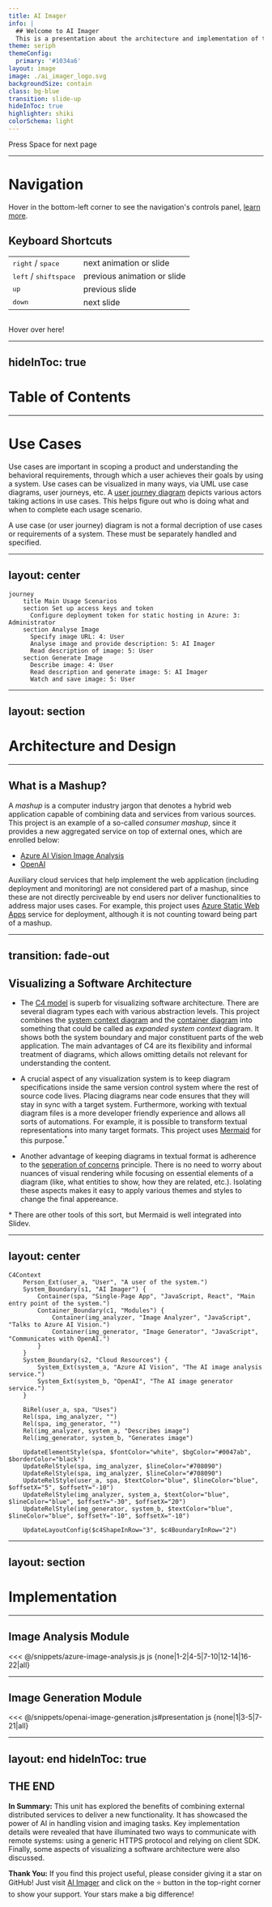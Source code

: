 ```yaml
---
title: AI Imager
info: |
  ## Welcome to AI Imager
  This is a presentation about the architecture and implementation of this educational unit. It contains references for further study and ideas how to evolve the project.
theme: seriph
themeConfig:
  primary: '#1034a6'
layout: image
image: ./ai_imager_logo.svg
backgroundSize: contain
class: bg-blue
transition: slide-up
hideInToc: true
highlighter: shiki
colorSchema: light
---
```


<style>
  .bg-blue {
    background-color: #12aefe;
  }
  .shadow-icon {
    filter: drop-shadow(2px 4px 6px #000000);
  }
</style>

<div class="pt-12 absolute bottom-1 left-0 right-0 text-center">
  <span @click="$slidev.nav.next" class="px-2 py-1 rounded cursor-pointer" hover="bg-white bg-opacity-10" color="black">
    Press Space for next page <carbon:arrow-right class="inline"/>
  </span>
</div>

<div class="abs-br m-6 flex gap-2">
  <a href="https://github.com/evarga/ai-imager" target="_blank" alt="GitHub" title="Open in GitHub"
    class="text-xl slidev-icon-btn opacity-50 !border-none !hover:text-white shadow-icon">
    <carbon-logo-github />
  </a>
</div>

---

# Navigation

Hover in the bottom-left corner to see the navigation's controls panel, [learn more](https://sli.dev/guide/navigation.html).

## Keyboard Shortcuts

|     |     |
| --- | --- |
| <kbd>right</kbd> / <kbd>space</kbd>| next animation or slide |
| <kbd>left</kbd>  / <kbd>shift</kbd><kbd>space</kbd> | previous animation or slide |
| <kbd>up</kbd> | previous slide |
| <kbd>down</kbd> | next slide |

<img
  v-click
  class="absolute -bottom-9 -left-7 w-80 opacity-50"
  src="https://sli.dev/assets/arrow-bottom-left.svg"
  alt=""
/>
<p v-after class="absolute bottom-23 left-45 opacity-30 transform -rotate-10">Hover over here!</p>

---
hideInToc: true
---

# Table of Contents

<Toc minDepth="1" maxDepth="2"></Toc>

---

# Use Cases

Use cases are important in scoping a product and understanding the behavioral requirements, through which a user achieves their
goals by using a system. Use cases can be visualized in many ways, via UML use case diagrams, user journeys, etc. A [user journey diagram](https://mermaid.js.org/syntax/userJourney.html) depicts various actors taking actions in use cases. This helps figure out who is doing what and when to complete each usage scenario.

A use case (or user journey) diagram is not a formal decription of use cases or requirements of a system. These must be separately handled and specified.

---
layout: center
---

```mermaid {theme: 'neutral', scale: 0.6}
journey
    title Main Usage Scenarios
    section Set up access keys and token
      Configure deployment token for static hosting in Azure: 3: Administrator
    section Analyse Image
      Specify image URL: 4: User
      Analyse image and provide description: 5: AI Imager
      Read description of image: 5: User
    section Generate Image
      Describe image: 4: User
      Read description and generate image: 5: AI Imager
      Watch and save image: 5: User
```

---
layout: section
---

# Architecture and Design

---

## What is a Mashup?

A *mashup* is a computer industry jargon that denotes a <span v-mark.underline.orange>hybrid web application</span> capable of combining data and services from various sources. This project is an example of a so-called *consumer mashup*, since it provides a new aggregated service on top of external ones, which are enrolled below:

- [Azure AI Vision Image Analysis](https://learn.microsoft.com/en-us/azure/ai-services/computer-vision/overview-image-analysis?tabs=4-0)
- [OpenAI](https://openai.com)

Auxiliary cloud services that help implement the web application (including deployment and monitoring) are not considered part of a mashup, since these are not directly perciveable by end users nor deliver functionalities to address major uses cases. For example, this project uses [Azure Static Web Apps](https://learn.microsoft.com/en-us/azure/static-web-apps/overview) service for deployment, although it is not counting toward being part of a mashup.

---
transition: fade-out
---

## Visualizing a Software Architecture

- The [C4 model](https://c4model.com) is superb for visualizing software architecture. There are several diagram types each with various abstraction levels. This project combines the [system context diagram](https://c4model.com/#SystemContextDiagram) and the [container diagram](https://c4model.com/#ContainerDiagram) into something that could be called as *expanded system context* diagram. It shows both the system boundary and major constituent parts of the web application. The main advantages of C4 are its flexibility and informal treatment of diagrams, which allows omitting details not relevant for understanding the content.

<v-clicks>

- A crucial aspect of any visualization system is to keep diagram specifications inside the same version control system where the rest of source code lives. Placing diagrams near code ensures that they will stay in sync with a target system. Furthermore, working with textual diagram files is a more developer friendly experience and allows all sorts of automations. For example, it is possible to transform textual representations into many target formats. This project uses [Mermaid](https://mermaid.js.org) for this purpose.<sup v-if="$clicks >= 2">*</sup>

- Another advantage of keeping diagrams in textual format is adherence to the [seperation of concerns](https://en.wikipedia.org/wiki/Separation_of_concerns) principle. There is no need to worry about nuances of visual rendering while focusing on essential elements of a diagram (like, what entities to show, how they are related, etc.). Isolating these aspects makes it easy to apply various themes and styles to change the final appereance.

</v-clicks>

<p v-if="$clicks >= 2" class="mt-5 text-sm opacity-75">
  * There are other tools of this sort, but Mermaid is well integrated into Slidev.
</p>

---
layout: center
---

```mermaid {theme: 'neutral', scale: 0.47}
C4Context
    Person_Ext(user_a, "User", "A user of the system.")
    System_Boundary(s1, "AI Imager") {
        Container(spa, "Single-Page App", "JavaScript, React", "Main entry point of the system.")
        Container_Boundary(c1, "Modules") {
            Container(img_analyzer, "Image Analyzer", "JavaScript", "Talks to Azure AI Vision.")
            Container(img_generator, "Image Generator", "JavaScript", "Communicates with OpenAI.")
        }  
    }
    System_Boundary(s2, "Cloud Resources") {
        System_Ext(system_a, "Azure AI Vision", "The AI image analysis service.")
        System_Ext(system_b, "OpenAI", "The AI image generator service.")
    }

    BiRel(user_a, spa, "Uses")
    Rel(spa, img_analyzer, "")
    Rel(spa, img_generator, "")
    Rel(img_analyzer, system_a, "Describes image")
    Rel(img_generator, system_b, "Generates image")    

    UpdateElementStyle(spa, $fontColor="white", $bgColor="#0047ab", $borderColor="black")
    UpdateRelStyle(spa, img_analyzer, $lineColor="#708090")
    UpdateRelStyle(spa, img_analyzer, $lineColor="#708090")
    UpdateRelStyle(user_a, spa, $textColor="blue", $lineColor="blue", $offsetX="5", $offsetY="-10")
    UpdateRelStyle(img_analyzer, system_a, $textColor="blue", $lineColor="blue", $offsetY="-30", $offsetX="20")
    UpdateRelStyle(img_generator, system_b, $textColor="blue", $lineColor="blue", $offsetY="-10", $offsetX="-10")

    UpdateLayoutConfig($c4ShapeInRow="3", $c4BoundaryInRow="2")
```

---
layout: section
---

# Implementation

---

## Image Analysis Module

<<< @/snippets/azure-image-analysis.js js {none|1-2|4-5|7-10|12-14|16-22|all}
<arrow v-click="[5, 6]" x1="500" y1="300" x2="620" y2="360" color="#953" width="2" arrowSize="1" />

---

## Image Generation Module

<<< @/snippets/openai-image-generation.js#presentation js {none|1|3-5|7-21|all}

---
layout: end
hideInToc: true
---

## <CheckeredFlag/> THE END <CheckeredFlag/>

**In Summary:**
This unit has explored the benefits of combining external distributed services to deliver a new functionality. It has showcased the power of AI in handling vision and imaging tasks. Key implementation details were revealed that have illuminated two ways to communicate with remote systems: using a generic HTTPS protocol and relying on client SDK. Finally, some aspects of visualizing a software architecture were also discussed. 

**Thank You:**
If you find this project useful, please consider giving it a star on GitHub! Just visit [AI Imager](https://github.com/evarga/ai-imager) and click on the ⭐ button in the top-right corner to show your support. Your stars make a big difference!

